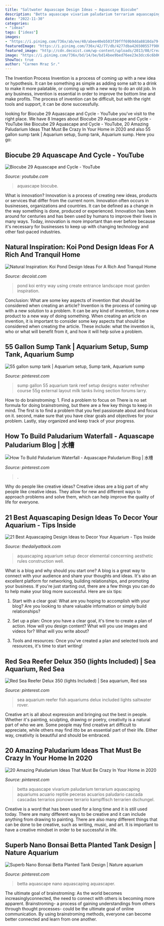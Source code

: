 ```yaml
---
title: "Saltwater Aquascape Design Ideas ~ Aquascape Biocube"
description: "Betta aquascape vivarium paludarium terrarium aquascaping aquariums acuario reptile peceras acuarios paludario cascada cascadas terrarios pionowe terrario kampffisch terrarien dschungel"
date: "2022-11-30"
categories:
- "ideas"
tags: ["ideas"]
images:
- "https://i.pinimg.com/736x/ab/ee/40/abee40eb503f39fff69b9dda8810da79---gallon-aquarium-setup.jpg"
featuredImage: "https://i.pinimg.com/736x/42/77/db/4277dba426500557f900e05d8ddd6d98.jpg"
featured_image: "http://cdn.decoist.com/wp-content/uploads/2013/08/Create-a-beautiful-entry-way-using-the-koi-pond.jpg"
image: "https://i.pinimg.com/736x/bd/14/be/bd14bee9bed76ee23e3dcc6c6b06dd61.jpg"
ShowToc: true
author: "Carmen Mraz Sr."
---
```



The Invention Process
Invention is a process of coming up with a new idea or hypothesis. It can be something as simple as adding some salt to a drink to make it more palatable, or coming up with a new way to do an old job. In any business, invention is essential in order to improve the bottom line and make profits. The process of invention can be difficult, but with the right tools and support, it can be done successfully.

	

		
looking for Biocube 29 Aquascape and Cycle - YouTube you've visit to the right place. We have 8 Images about Biocube 29 Aquascape and Cycle - YouTube like Biocube 29 Aquascape and Cycle - YouTube, 20 Amazing Paludarium Ideas That Must Be Crazy In Your Home in 2020 and also 55 gallon sump tank | Aquarium setup, Sump tank, Aquarium sump. Here you go:
		
    
## Biocube 29 Aquascape And Cycle - YouTube

<img loading=lazy src="http://i.ytimg.com/vi/Uy6x-zIqhCA/maxresdefault.jpg" onerror="this.onerror=null;this.src='https://tse4.mm.bing.net/th?id=OIP.2IIR4xE6Wr2g4S9cwNzA4wHaEK&amp;pid=15.1';" alt="Biocube 29 Aquascape and Cycle - YouTube">

_Source: youtube.com_

>aquascape biocube. 

	

What is innovation?
Innovation is a process of creating new ideas, products or services that differ from the current norm. Innovation often occurs in businesses, organizations and countries. It can be defined as a change in the way something is done, produced or experienced. 
Innovation has been around for centuries and has been used by humans to improve their lives in many ways. Today, innovation is more important than ever before because it's necessary for businesses to keep up with changing technology and other fast-paced industries.

    
## Natural Inspiration: Koi Pond Design Ideas For A Rich And Tranquil Home

<img loading=lazy src="http://cdn.decoist.com/wp-content/uploads/2013/08/Create-a-beautiful-entry-way-using-the-koi-pond.jpg" onerror="this.onerror=null;this.src='https://tse4.mm.bing.net/th?id=OIP.5X-_xMpFFYsDk_WxupVt_gHaFb&amp;pid=15.1';" alt="Natural Inspiration: Koi Pond Design Ideas For A Rich And Tranquil Home">

_Source: decoist.com_

>pond koi entry way using create entrance landscape moat garden inspiration. 

	

Conclusion: What are some key aspects of invention that should be considered when creating an article?
Invention is the process of coming up with a new solution to a problem. It can be any kind of invention, from a new product to a new way of doing something. When creating an article on invention, it is important to consider some key aspects that should be considered when creating the article. These include: what the invention is, who or what will benefit from it, and how it will help solve a problem.

    
## 55 Gallon Sump Tank | Aquarium Setup, Sump Tank, Aquarium Sump

<img loading=lazy src="https://i.pinimg.com/736x/ab/ee/40/abee40eb503f39fff69b9dda8810da79---gallon-aquarium-setup.jpg" onerror="this.onerror=null;this.src='https://tse4.mm.bing.net/th?id=OIP.SQEIKajDl6pVvu9LjQSxOQHaFj&amp;pid=15.1';" alt="55 gallon sump tank | Aquarium setup, Sump tank, Aquarium sump">

_Source: pinterest.com_

>sump gallon 55 aquarium tank reef setup designs water refresher course 55g external layout milk tanks living section forums larry. 

	

How to do brainstroming: 1. Find a problem to focus on
There is no set formula for doing brainstroming, but there are a few key things to keep in mind. The first is to find a problem that you feel passionate about and focus on it. second, make sure that you have clear goals and objectives for your problem. Lastly, stay organized and keep track of your progress.

    
## How To Build Paludarium Waterfall - Aquascape Paludarium Blog | 水槽

<img loading=lazy src="https://i.pinimg.com/736x/fe/18/07/fe1807f0df4c84c8892ba0365ad76fd5.jpg" onerror="this.onerror=null;this.src='https://tse4.mm.bing.net/th?id=OIP.bzT_aYkwg8DBq9AQNC9aJwHaFl&amp;pid=15.1';" alt="How To Build Paludarium Waterfall - Aquascape Paludarium Blog | 水槽">

_Source: pinterest.com_

>. 

	

Why do people like creative ideas?
Creative ideas are a big part of why people like creative ideas. They allow for new and different ways to approach problems and solve them, which can help improve the quality of life for everyone.

    
## 21 Best Aquascaping Design Ideas To Decor Your Aquarium - Tips Inside

<img loading=lazy src="https://i0.wp.com/www.thedailyattack.com/wp-content/uploads/2017/12/002_8.jpg?resize=564%2C1006&amp;ssl=1" onerror="this.onerror=null;this.src='https://tse4.mm.bing.net/th?id=OIP.vNZQTqUqFYJhBDXhn_zGTQHaNN&amp;pid=15.1';" alt="21 Best Aquascaping Design Ideas to Decor Your Aquarium - Tips Inside">

_Source: thedailyattack.com_

>aquascaping aquarium setup decor elemental concerning aesthetic rules construction well. 

	

What is a blog and why should you start one?
A blog is a great way to connect with your audience and share your thoughts and ideas. It's also an excellent platform for networking, building relationships, and promoting your business. If you're just starting out, there are a few things you can do to help make your blog more successful. Here are six tips:
1. Start with a clear goal: What are you hoping to accomplish with your blog? Are you looking to share valuable information or simply build relationships?

2. Set up a plan: Once you have a clear goal, it's time to create a plan of action. How will you design content? What will you use images and videos for? What will you write about?

3. Tools and resources: Once you've created a plan and selected tools and resources, it's time to start writing!

    
## Red Sea Reefer Delux 350 (lights Included) | Sea Aquarium, Red Sea

<img loading=lazy src="https://i.pinimg.com/736x/bd/14/be/bd14bee9bed76ee23e3dcc6c6b06dd61.jpg" onerror="this.onerror=null;this.src='https://tse2.mm.bing.net/th?id=OIP.27gNUHnKSDBiRXYqgqHBJAHaI0&amp;pid=15.1';" alt="Red Sea Reefer Delux 350 (lights Included) | Sea aquarium, Red sea">

_Source: pinterest.com_

>sea aquarium reefer fish aquariums delux included lights saltwater rover. 

	

Creative art is all about expression and bringing out the best in people. Whether it's painting, sculpting, drawing or poetry, creativity is a natural part of who we are. Some people may find creative art difficult to appreciate, while others may find itto be an essential part of their life. Either way, creativity is beautiful and should be embraced.

    
## 20 Amazing Paludarium Ideas That Must Be Crazy In Your Home In 2020

<img loading=lazy src="https://i.pinimg.com/736x/42/77/db/4277dba426500557f900e05d8ddd6d98.jpg" onerror="this.onerror=null;this.src='https://tse3.mm.bing.net/th?id=OIP.-W0PqnS-210xxiKX1MH7EQHaKc&amp;pid=15.1';" alt="20 Amazing Paludarium Ideas That Must Be Crazy In Your Home in 2020">

_Source: pinterest.com_

>betta aquascape vivarium paludarium terrarium aquascaping aquariums acuario reptile peceras acuarios paludario cascada cascadas terrarios pionowe terrario kampffisch terrarien dschungel. 

	

Creative is a word that has been used for a long time and it is still used today. There are many different ways to be creative and it can include anything from drawing to painting. There are also many different things that can be done to be creative, such as writing, music, and art. It is important to have a creative mindset in order to be successful in life.

    
## Superb Nano Bonsai Betta Planted Tank Design | Nature Aquarium

<img loading=lazy src="https://i.pinimg.com/736x/04/87/c9/0487c90f3797d78deb7b6840650aa6e5.jpg" onerror="this.onerror=null;this.src='https://tse1.mm.bing.net/th?id=OIP.EFOYApaDz2YXgFreMV96awHaFj&amp;pid=15.1';" alt="Superb Nano Bonsai Betta Planted Tank Design | Nature aquarium">

_Source: pinterest.com_

>betta aquascape nano aquascaping aquascaper. 

	

The ultimate goal of brainstroming:
As the world becomes increasinglyconnected, the need to connect with others is becoming more apparent. Brainstroming- a process of gaining understandings from others through thought processes- could be the ultimate goal of online communication. By using brainstroming methods, everyone can become better connected and learn from one another.


